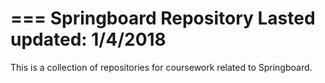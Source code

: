 === 
Springboard Repository
Lasted updated: 1/4/2018
===

This is a collection of repositories for coursework related to Springboard.

